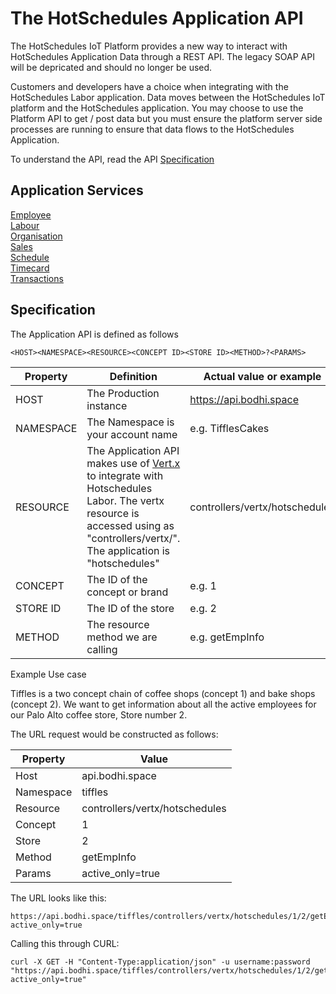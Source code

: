 # The HotSchedules Application API

The HotSchedules IoT Platform provides a new way to interact with HotSchedules Application Data through a REST API. The legacy SOAP API will be depricated and should no longer be used. 

Customers and developers have a choice when integrating with the HotSchedules Labor application. Data moves between the HotSchedules IoT platform and the HotSchedules application. You may choose to use the Platform API to get / post data but you must ensure the platform server side processes are running to ensure that data flows to the HotSchedules Application.

To understand the API, read the API [Specification](https://github.com/hotschedules/workshops/blob/master/Application/hs_api.md#specification)

## Application Services

[Employee](https://github.com/hotschedules/workshops/blob/master/Application/hs_employee.md)  
[Labour](https://github.com/hotschedules/workshops/blob/master/Application/hs_labour.md)  
[Organisation](https://github.com/hotschedules/workshops/blob/master/Application/hs_org.md)  
[Sales](https://github.com/hotschedules/workshops/blob/master/Application/hs_sales.md)  
[Schedule](https://github.com/hotschedules/workshops/blob/master/Application/hs_schedule.md)  
[Timecard](https://github.com/hotschedules/workshops/blob/master/Application/hs_timecard.md)  
[Transactions](https://github.com/hotschedules/workshops/blob/master/Application/hs_transactions.md)  



## Specification



The Application API is defined as follows


````
<HOST><NAMESPACE><RESOURCE><CONCEPT ID><STORE ID><METHOD>?<PARAMS>
````

Property | Definition | Actual value or example
------------ | ------------- | ------------
HOST | The Production instance  | <https://api.bodhi.space>
NAMESPACE | The Namespace is your account name | e.g. TifflesCakes | 
RESOURCE |  The Application API makes use of [Vert.x](http://vertx.io/) to integrate with Hotschedules Labor. The vertx resource is accessed using as "controllers/vertx/". The application is "hotschedules" |   controllers/vertx/hotschedules
CONCEPT | The ID of the concept or brand | e.g. 1
STORE ID | The ID of the store | e.g. 2
METHOD | The resource method we are calling | e.g. getEmpInfo

Example Use case

Tiffles is a two concept chain of coffee shops (concept 1) and bake shops (concept 2). We want to get information about all the active employees for our Palo Alto coffee store, Store number 2. 

The URL request would be constructed as follows:  

Property | Value 
------------ | -------------  
Host | api.bodhi.space 
Namespace |  tiffles  
Resource | controllers/vertx/hotschedules  
Concept |  1 
Store | 2  
Method | getEmpInfo  
Params | active_only=true  

The URL looks like this:

````
https://api.bodhi.space/tiffles/controllers/vertx/hotschedules/1/2/getEmpInfo?active_only=true
````

Calling this through CURL:

````
curl -X GET -H "Content-Type:application/json" -u username:password 
"https://api.bodhi.space/tiffles/controllers/vertx/hotschedules/1/2/getEmpInfo?active_only=true"
````






